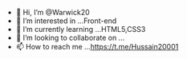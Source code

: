 - 👋 Hi, I’m @Warwick20
- 👀 I’m interested in ...Front-end
- 🌱 I’m currently learning ...HTML5,CSS3
- 💞️ I’m looking to collaborate on ...
- 📫 How to reach me ...https://t.me/Hussain20001

<!---
Warwick20/Warwick20 is a ✨ special ✨ repository because its `README.md` (this file) appears on your GitHub profile.
You can click the Preview link to take a look at your changes.
--->
